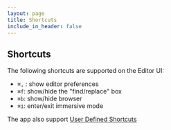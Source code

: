 ```yaml
---
layout: page
title: Shortcuts
include_in_header: false
---
```


## Shortcuts

The following shortcuts are supported on the Editor UI:   
- `⌘,` : show editor preferences
- `⌘f`: show/hide the "find/replace" box
- `⌘b`: show/hide browser
- `⌘i`: enter/exit immersive mode

The app also support [User Defined Shortcuts](../user-defined-shortcuts/)
